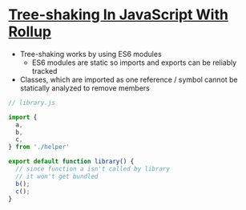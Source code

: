 # [Tree-shaking In JavaScript With Rollup](https://justintimecoder.com/treeshaking-in-javascript-with-rollup/)

* Tree-shaking works by using ES6 modules
  * ES6 modules are static so imports and exports can be reliably tracked
* Classes, which are imported as one reference / symbol cannot be statically analyzed to remove members

```javascript
// library.js

import {
  a,
  b,
  c,
} from './helper'

export default function library() {
  // since function a isn't called by library
  // it won't get bundled
  b();
  c();
}
```
